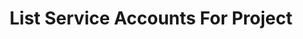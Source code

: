 ---
title: List Service Accounts For Project
excerpt: Retrieve a list of service accounts that are members of the specified project
api:
  file: service-accounts-api.json
  operationId: list-project-service-accounts
deprecated: false
hidden: false
metadata:
  title: ''
  description: ''
  robots: index
next:
  description: ''
---
